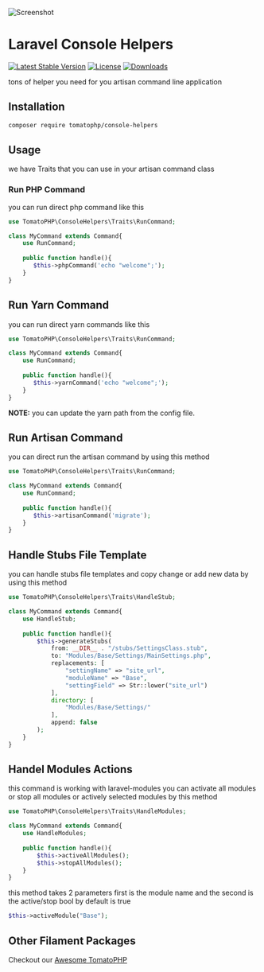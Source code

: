 ![Screenshot](https://github.com/tomatophp/console-helpers/blob/master/art/screenshot.png)

# Laravel Console Helpers

[![Latest Stable Version](https://poser.pugx.org/tomatophp/console-helpers/version.svg)](https://packagist.org/packages/tomatophp/console-helpers)
[![License](https://poser.pugx.org/tomatophp/console-helpers/license.svg)](https://packagist.org/packages/tomatophp/console-helpers)
[![Downloads](https://poser.pugx.org/tomatophp/console-helpers/d/total.svg)](https://packagist.org/packages/tomatophp/console-helpers)

tons of helper you need for you artisan command line application

## Installation

```bash
composer require tomatophp/console-helpers
```


## Usage

we have Traits that you can use in your artisan command class

### Run PHP Command

you can run direct php command like this

```php
use TomatoPHP\ConsoleHelpers\Traits\RunCommand;

class MyCommand extends Command{
    use RunCommand;
    
    public function handle(){
       $this->phpCommand('echo "welcome";');
    }
}

```


## Run Yarn Command

you can run direct yarn commands like this

```php
use TomatoPHP\ConsoleHelpers\Traits\RunCommand;

class MyCommand extends Command{
    use RunCommand;
    
    public function handle(){
       $this->yarnCommand('echo "welcome";');
    }
}

```

**NOTE:** you can update the yarn path from the config file.

## Run Artisan Command

you can direct run the artisan command by using this method

```php
use TomatoPHP\ConsoleHelpers\Traits\RunCommand;

class MyCommand extends Command{
    use RunCommand;
    
    public function handle(){
       $this->artisanCommand('migrate');
    }
}
```

## Handle Stubs File Template

you can handle stubs file templates and copy change or add new data by using this method

```php
use TomatoPHP\ConsoleHelpers\Traits\HandleStub;

class MyCommand extends Command{
    use HandleStub;
    
    public function handle(){
        $this->generateStubs(
            from: __DIR__ . "/stubs/SettingsClass.stub",
            to: "Modules/Base/Settings/MainSettings.php",
            replacements: [
                "settingName" => "site_url",
                "moduleName" => "Base",
                "settingField" => Str::lower("site_url")
            ],
            directory: [
                "Modules/Base/Settings/"
            ],
            append: false
        );
    }
}
```


## Handel Modules Actions

this command is working with laravel-modules you can activate all modules or stop all modules or actively selected modules by this method

```php
use TomatoPHP\ConsoleHelpers\Traits\HandleModules;

class MyCommand extends Command{
    use HandleModules;
    
    public function handle(){
        $this->activeAllModules();
        $this->stopAllModules();
    }
}
```

this method takes 2 parameters first is the module name and the second is the active/stop bool by default is true

```php
$this->activeModule("Base");
```


## Other Filament Packages

Checkout our [Awesome TomatoPHP](https://github.com/tomatophp/awesome)
